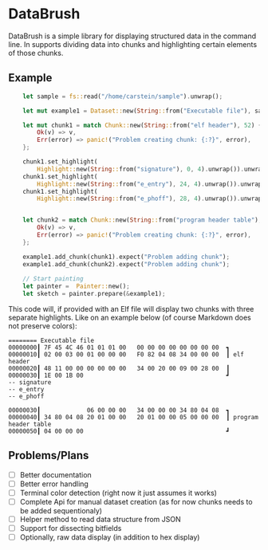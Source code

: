 # DataBrush

DataBrush is a simple library for displaying structured data in the command line.
In supports dividing data into chunks and highlighting certain elements of those chunks.

## Example

```rust
    let sample = fs::read("/home/carstein/sample").unwrap();

    let mut example1 = Dataset::new(String::from("Executable file"), sample).unwrap();

    let mut chunk1 = match Chunk::new(String::from("elf header"), 52) {
        Ok(v) => v,
        Err(error) => panic!("Problem creating chunk: {:?}", error),
    };

    chunk1.set_highlight(
        Highlight::new(String::from("signature"), 0, 4).unwrap()).unwrap();
    chunk1.set_highlight(
        Highlight::new(String::from("e_entry"), 24, 4).unwrap()).unwrap();
    chunk1.set_highlight(
        Highlight::new(String::from("e_phoff"), 28, 4).unwrap()).unwrap();


    let chunk2 = match Chunk::new(String::from("program header table"), 32) {
        Ok(v) => v,
        Err(error) => panic!("Problem creating chunk: {:?}", error),
    };

    example1.add_chunk(chunk1).expect("Problem adding chunk");
    example1.add_chunk(chunk2).expect("Problem adding chunk");
    
    // Start painting
    let painter =  Painter::new();
    let sketch = painter.prepare(&example1);
```

This code will, if provided with an Elf file will display two chunks with three separate highlights.
Like on an example below (of course Markdown does not preserve colors):
```shell
======== Executable file
00000000┃ 7F 45 4C 46 01 01 01 00   00 00 00 00 00 00 00 00  ┓
00000010┃ 02 00 03 00 01 00 00 00   F0 82 04 08 34 00 00 00  ┃ elf header
00000020┃ 48 11 00 00 00 00 00 00   34 00 20 00 09 00 28 00  ┃
00000030┃ 1E 00 1B 00                                        ┛
-- signature
-- e_entry
-- e_phoff

00000030┃             06 00 00 00   34 00 00 00 34 80 04 08  ┓
00000040┃ 34 80 04 08 20 01 00 00   20 01 00 00 05 00 00 00  ┃ program header table
00000050┃ 04 00 00 00                                        ┛
```

## Problems/Plans
 - [ ] Better documentation
 - [ ] Better error handling
 - [ ] Terminal color detection (right now it just assumes it works)
 - [ ] Complete Api for manual dataset creation (as for now chunks needs to be added sequentionaly)
 - [ ] Helper method to read data structure from JSON
 - [ ] Support for dissecting bitfields
 - [ ] Optionally, raw data display (in addition to hex display)